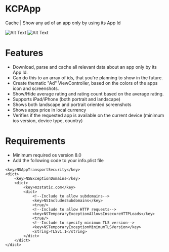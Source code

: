 # KCPApp
Cache | Show any ad of an app only by using its App Id

![Alt Text](https://media.giphy.com/media/3o6fJ0xFdOvw1PcvKM/giphy.gif)
![Alt Text](https://media.giphy.com/media/3o6fIXdAPdTgwRhfmE/giphy.gif)

# Features
- Download, parse and cache all relevant data about an app only by its App Id.
- Can do this to an array of ids, that you're planning to show in the future.
- Create thematic "Ad" ViewController, based on the colors of the apps icon and screenshots.
- Show/Hide average rating and rating count based on the average rating.
- Supports iPad/iPhone (both portrait and landscape)
- Shows both landscape and portrait oriented screenshots
- Shows apps price in local currency
- Verifies if the requested app is available on the current device (minimum ios version, device type, country)

# Requirements
- Minimum required os version 8.0
- Add the following code to your info.plist file
```
<key>NSAppTransportSecurity</key>
<dict>
	<key>NSExceptionDomains</key>
	<dict>
		<key>mzstatic.com</key>
		<dict>
			<!--Include to allow subdomains-->
			<key>NSIncludesSubdomains</key>
			<true/>
			<!--Include to allow HTTP requests-->
			<key>NSTemporaryExceptionAllowsInsecureHTTPLoads</key>
			<true/>
			<!--Include to specify minimum TLS version-->
			<key>NSTemporaryExceptionMinimumTLSVersion</key>
			<string>TLSv1.1</string>
		</dict>
	</dict>
</dict>
```
